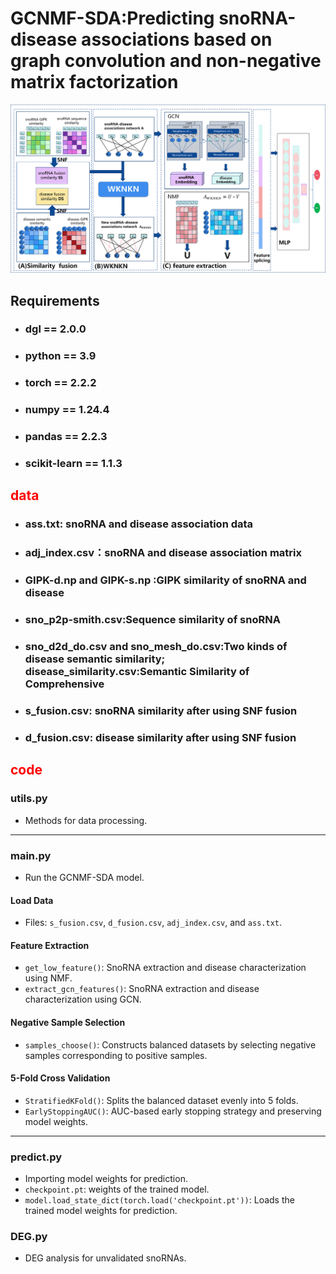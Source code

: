 # GCNMF-SDA:Predicting snoRNA-disease associations based on graph convolution and non-negative matrix factorization
![本地图片](model.png)
## Requirements
* ### dgl == 2.0.0
* ### python == 3.9
* ### torch == 2.2.2
* ### numpy == 1.24.4
* ### pandas == 2.2.3
* ### scikit-learn == 1.1.3

## <span style="color:red">data</span>

* ### ass.txt: snoRNA and disease association data
* ### adj_index.csv：snoRNA and disease association matrix
* ### GIPK-d.np and GIPK-s.np :GIPK similarity of snoRNA and disease

* ### sno_p2p-smith.csv:Sequence similarity of snoRNA

* ### sno_d2d_do.csv and sno_mesh_do.csv:Two kinds of disease semantic similarity; disease_similarity.csv:Semantic Similarity of Comprehensive

* ### s_fusion.csv: snoRNA similarity after using SNF fusion

* ### d_fusion.csv: disease similarity after using SNF fusion

## <span style="color:red">code </span>

###  utils.py
- Methods for data processing.

---

###  main.py
- Run the GCNMF-SDA model.

####  Load Data
- Files: `s_fusion.csv`, `d_fusion.csv`, `adj_index.csv`, and `ass.txt`.

####  Feature Extraction
- `get_low_feature()`: SnoRNA extraction and disease characterization using NMF.
- `extract_gcn_features()`: SnoRNA extraction and disease characterization using GCN.

####  Negative Sample Selection
- `samples_choose()`: Constructs balanced datasets by selecting negative samples corresponding to positive samples.

####  5-Fold Cross Validation
- `StratifiedKFold()`: Splits the balanced dataset evenly into 5 folds.
- `EarlyStoppingAUC()`: AUC-based early stopping strategy and preserving model weights.



---
### predict.py
- Importing model weights for prediction.
-  `checkpoint.pt`: weights of the trained model.
- `model.load_state_dict(torch.load('checkpoint.pt'))`: Loads the trained model weights for prediction.
###  DEG.py
- DEG analysis for unvalidated snoRNAs.
